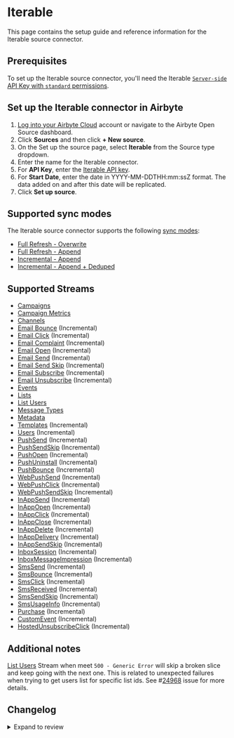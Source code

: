 # Iterable

This page contains the setup guide and reference information for the Iterable source connector.

## Prerequisites

To set up the Iterable source connector, you'll need the Iterable [`Server-side` API Key with `standard` permissions](https://support.iterable.com/hc/en-us/articles/360043464871-API-Keys-).

## Set up the Iterable connector in Airbyte

1. [Log into your Airbyte Cloud](https://cloud.airbyte.com/workspaces) account or navigate to the Airbyte Open Source dashboard.
2. Click **Sources** and then click **+ New source**.
3. On the Set up the source page, select **Iterable** from the Source type dropdown.
4. Enter the name for the Iterable connector.
5. For **API Key**, enter the [Iterable API key](https://support.iterable.com/hc/en-us/articles/360043464871-API-Keys-).
6. For **Start Date**, enter the date in YYYY-MM-DDTHH:mm:ssZ format. The data added on and after this date will be replicated.
7. Click **Set up source**.

## Supported sync modes

The Iterable source connector supports the following [sync modes](https://docs.airbyte.com/cloud/core-concepts#connection-sync-modes):

- [Full Refresh - Overwrite](https://docs.airbyte.com/understanding-airbyte/connections/full-refresh-overwrite/)
- [Full Refresh - Append](https://docs.airbyte.com/understanding-airbyte/connections/full-refresh-append)
- [Incremental - Append](https://docs.airbyte.com/understanding-airbyte/connections/incremental-append)
- [Incremental - Append + Deduped](https://docs.airbyte.com/understanding-airbyte/connections/incremental-append-deduped)

## Supported Streams

- [Campaigns](https://api.iterable.com/api/docs#campaigns_campaigns)
- [Campaign Metrics](https://api.iterable.com/api/docs#campaigns_metrics)
- [Channels](https://api.iterable.com/api/docs#channels_channels)
- [Email Bounce](https://api.iterable.com/api/docs#export_exportDataJson) \(Incremental\)
- [Email Click](https://api.iterable.com/api/docs#export_exportDataJson) \(Incremental\)
- [Email Complaint](https://api.iterable.com/api/docs#export_exportDataJson) \(Incremental\)
- [Email Open](https://api.iterable.com/api/docs#export_exportDataJson) \(Incremental\)
- [Email Send](https://api.iterable.com/api/docs#export_exportDataJson) \(Incremental\)
- [Email Send Skip](https://api.iterable.com/api/docs#export_exportDataJson) \(Incremental\)
- [Email Subscribe](https://api.iterable.com/api/docs#export_exportDataJson) \(Incremental\)
- [Email Unsubscribe](https://api.iterable.com/api/docs#export_exportDataJson) \(Incremental\)
- [Events](https://api.iterable.com/api/docs#events_User_events)
- [Lists](https://api.iterable.com/api/docs#lists_getLists)
- [List Users](https://api.iterable.com/api/docs#lists_getLists_0)
- [Message Types](https://api.iterable.com/api/docs#messageTypes_messageTypes)
- [Metadata](https://api.iterable.com/api/docs#metadata_list_tables)
- [Templates](https://api.iterable.com/api/docs#templates_getTemplates) \(Incremental\)
- [Users](https://api.iterable.com/api/docs#export_exportDataJson) \(Incremental\)
- [PushSend](https://api.iterable.com/api/docs#export_exportDataJson) \(Incremental\)
- [PushSendSkip](https://api.iterable.com/api/docs#export_exportDataJson) \(Incremental\)
- [PushOpen](https://api.iterable.com/api/docs#export_exportDataJson) \(Incremental\)
- [PushUninstall](https://api.iterable.com/api/docs#export_exportDataJson) \(Incremental\)
- [PushBounce](https://api.iterable.com/api/docs#export_exportDataJson) \(Incremental\)
- [WebPushSend](https://api.iterable.com/api/docs#export_exportDataJson) \(Incremental\)
- [WebPushClick](https://api.iterable.com/api/docs#export_exportDataJson) \(Incremental\)
- [WebPushSendSkip](https://api.iterable.com/api/docs#export_exportDataJson) \(Incremental\)
- [InAppSend](https://api.iterable.com/api/docs#export_exportDataJson) \(Incremental\)
- [InAppOpen](https://api.iterable.com/api/docs#export_exportDataJson) \(Incremental\)
- [InAppClick](https://api.iterable.com/api/docs#export_exportDataJson) \(Incremental\)
- [InAppClose](https://api.iterable.com/api/docs#export_exportDataJson) \(Incremental\)
- [InAppDelete](https://api.iterable.com/api/docs#export_exportDataJson) \(Incremental\)
- [InAppDelivery](https://api.iterable.com/api/docs#export_exportDataJson) \(Incremental\)
- [InAppSendSkip](https://api.iterable.com/api/docs#export_exportDataJson) \(Incremental\)
- [InboxSession](https://api.iterable.com/api/docs#export_exportDataJson) \(Incremental\)
- [InboxMessageImpression](https://api.iterable.com/api/docs#export_exportDataJson) \(Incremental\)
- [SmsSend](https://api.iterable.com/api/docs#export_exportDataJson) \(Incremental\)
- [SmsBounce](https://api.iterable.com/api/docs#export_exportDataJson) \(Incremental\)
- [SmsClick](https://api.iterable.com/api/docs#export_exportDataJson) \(Incremental\)
- [SmsReceived](https://api.iterable.com/api/docs#export_exportDataJson) \(Incremental\)
- [SmsSendSkip](https://api.iterable.com/api/docs#export_exportDataJson) \(Incremental\)
- [SmsUsageInfo](https://api.iterable.com/api/docs#export_exportDataJson) \(Incremental\)
- [Purchase](https://api.iterable.com/api/docs#export_exportDataJson) \(Incremental\)
- [CustomEvent](https://api.iterable.com/api/docs#export_exportDataJson) \(Incremental\)
- [HostedUnsubscribeClick](https://api.iterable.com/api/docs#export_exportDataJson) \(Incremental\)

## Additional notes

[List Users](https://api.iterable.com/api/docs#lists_getLists_0) Stream when meet `500 - Generic Error` will skip a broken slice and keep going with the next one. This is related to unexpected failures when trying to get users list for specific list ids. See #[24968](https://github.com/airbytehq/airbyte/issues/24968) issue for more details.

## Changelog

<details>
  <summary>Expand to review</summary>

| Version | Date       | Pull Request                                             | Subject                                                                                                                                                                    |
| :------ | :--------- | :------------------------------------------------------- | :------------------------------------------------------------------------------------------------------------------------------------------------------------------------- |
| 0.5.4 | 2025-06-11 | [39382](https://github.com/airbytehq/airbyte/pull/39382) | Refactor state handling for Python incremental streams  |
| 0.5.3 | 2024-06-05 | [39142](https://github.com/airbytehq/airbyte/pull/39142) | Updated the `CDK` version to `0.89.0` to fix OOM |
| 0.5.2 | 2024-06-04 | [39077](https://github.com/airbytehq/airbyte/pull/39077) | [autopull] Upgrade base image to v1.2.1 |
| 0.5.1 | 2024-04-24 | [36645](https://github.com/airbytehq/airbyte/pull/36645) | Schema descriptions and CDK 0.80.0 |
| 0.5.0 | 2024-03-18 | [36231](https://github.com/airbytehq/airbyte/pull/36231) | Migrate connector to low-code |
| 0.4.0 | 2024-03-19 | [36267](https://github.com/airbytehq/airbyte/pull/36267) | Pin airbyte-cdk version to `^0` |
| 0.3.0 | 2024-02-20 | [35465](https://github.com/airbytehq/airbyte/pull/35465) | Per-error reporting and continue sync on stream failures |
| 0.2.2 | 2024-02-12 | [35150](https://github.com/airbytehq/airbyte/pull/35150) | Manage dependencies with Poetry. |
| 0.2.1 | 2024-01-12 | [1234](https://github.com/airbytehq/airbyte/pull/1234) | prepare for airbyte-lib |
| 0.2.0   | 2023-09-29 | [28457](https://github.com/airbytehq/airbyte/pull/30931) | Added `userId` to `email_bounce`, `email_click`, `email_complaint`, `email_open`, `email_send` `email_send_skip`, `email_subscribe`, `email_unsubscribe`, `events` streams |
| 0.1.31  | 2023-12-06 | [33106](https://github.com/airbytehq/airbyte/pull/33106) | Base image migration: remove Dockerfile and use the python-connector-base image                                                                                            |
| 0.1.30  | 2023-07-19 | [28457](https://github.com/airbytehq/airbyte/pull/28457) | Fixed TypeError for StreamSlice in debug mode                                                                                                                              |
| 0.1.29  | 2023-05-24 | [26459](https://github.com/airbytehq/airbyte/pull/26459) | Added requests reading timeout 300 seconds                                                                                                                                 |
| 0.1.28  | 2023-05-12 | [26014](https://github.com/airbytehq/airbyte/pull/26014) | Improve 500 handling for Events stream                                                                                                                                     |
| 0.1.27  | 2023-04-06 | [24962](https://github.com/airbytehq/airbyte/pull/24962) | `UserList` stream when meet `500 - Generic Error` will skip a broken slice and keep going with the next one                                                                |
| 0.1.26  | 2023-03-10 | [23938](https://github.com/airbytehq/airbyte/pull/23938) | Improve retry for `500 - Generic Error`                                                                                                                                    |
| 0.1.25  | 2023-03-07 | [23821](https://github.com/airbytehq/airbyte/pull/23821) | Added retry for `500 - Generic Error`, increased max attempts number to `6` to handle `ChunkedEncodingError`                                                               |
| 0.1.24  | 2023-02-14 | [22979](https://github.com/airbytehq/airbyte/pull/22979) | Specified date formatting in specification                                                                                                                                 |
| 0.1.23  | 2023-01-27 | [22011](https://github.com/airbytehq/airbyte/pull/22011) | Set `AvailabilityStrategy` for streams explicitly to `None`                                                                                                                |
| 0.1.22  | 2022-11-30 | [19913](https://github.com/airbytehq/airbyte/pull/19913) | Replace pendulum.parse -> dateutil.parser.parse to avoid memory leak                                                                                                       |
| 0.1.21  | 2022-10-27 | [18537](https://github.com/airbytehq/airbyte/pull/18537) | Improve streams discovery                                                                                                                                                  |
| 0.1.20  | 2022-10-21 | [18292](https://github.com/airbytehq/airbyte/pull/18292) | Better processing of 401 and 429 errors                                                                                                                                    |
| 0.1.19  | 2022-10-05 | [17602](https://github.com/airbytehq/airbyte/pull/17602) | Add check for stream permissions                                                                                                                                           |
| 0.1.18  | 2022-10-04 | [17573](https://github.com/airbytehq/airbyte/pull/17573) | Limit time range for SATs                                                                                                                                                  |
| 0.1.17  | 2022-09-02 | [16067](https://github.com/airbytehq/airbyte/pull/16067) | added new events streams                                                                                                                                                   |
| 0.1.16  | 2022-08-15 | [15670](https://github.com/airbytehq/airbyte/pull/15670) | Api key is passed via header                                                                                                                                               |
| 0.1.15  | 2021-12-06 | [8524](https://github.com/airbytehq/airbyte/pull/8524)   | Update connector fields title/description                                                                                                                                  |
| 0.1.14  | 2021-12-01 | [8380](https://github.com/airbytehq/airbyte/pull/8380)   | Update `Events` stream to use `export/userEvents` endpoint                                                                                                                 |
| 0.1.13  | 2021-11-22 | [8091](https://github.com/airbytehq/airbyte/pull/8091)   | Adjust slice ranges for email streams                                                                                                                                      |
| 0.1.12  | 2021-11-09 | [7780](https://github.com/airbytehq/airbyte/pull/7780)   | Split EmailSend stream into slices to fix premature connection close error                                                                                                 |
| 0.1.11  | 2021-11-03 | [7619](https://github.com/airbytehq/airbyte/pull/7619)   | Bugfix type error while incrementally loading the `Templates` stream                                                                                                       |
| 0.1.10  | 2021-11-03 | [7591](https://github.com/airbytehq/airbyte/pull/7591)   | Optimize export streams memory consumption for large requests                                                                                                              |
| 0.1.9   | 2021-10-06 | [5915](https://github.com/airbytehq/airbyte/pull/5915)   | Enable campaign_metrics stream                                                                                                                                             |
| 0.1.8   | 2021-09-20 | [5915](https://github.com/airbytehq/airbyte/pull/5915)   | Add new streams: campaign_metrics, events                                                                                                                                  |
| 0.1.7   | 2021-09-20 | [6242](https://github.com/airbytehq/airbyte/pull/6242)   | Updated schema for: campaigns, lists, templates, metadata                                                                                                                  |

</details>
